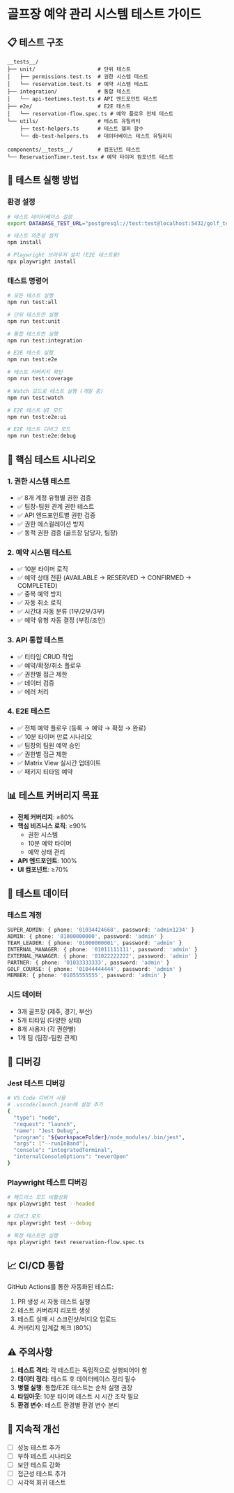 # 골프장 예약 관리 시스템 테스트 가이드

## 📋 테스트 구조

```
__tests__/
├── unit/                    # 단위 테스트
│   ├── permissions.test.ts  # 권한 시스템 테스트
│   └── reservation.test.ts  # 예약 시스템 테스트
├── integration/             # 통합 테스트
│   └── api-teetimes.test.ts # API 엔드포인트 테스트
├── e2e/                     # E2E 테스트
│   └── reservation-flow.spec.ts # 예약 플로우 전체 테스트
└── utils/                   # 테스트 유틸리티
    ├── test-helpers.ts      # 테스트 헬퍼 함수
    └── db-test-helpers.ts   # 데이터베이스 테스트 유틸리티

components/__tests__/        # 컴포넌트 테스트
└── ReservationTimer.test.tsx # 예약 타이머 컴포넌트 테스트
```

## 🚀 테스트 실행 방법

### 환경 설정

```bash
# 테스트 데이터베이스 설정
export DATABASE_TEST_URL="postgresql://test:test@localhost:5432/golf_test"

# 테스트 의존성 설치
npm install

# Playwright 브라우저 설치 (E2E 테스트용)
npx playwright install
```

### 테스트 명령어

```bash
# 모든 테스트 실행
npm run test:all

# 단위 테스트만 실행
npm run test:unit

# 통합 테스트만 실행
npm run test:integration

# E2E 테스트 실행
npm run test:e2e

# 테스트 커버리지 확인
npm run test:coverage

# Watch 모드로 테스트 실행 (개발 중)
npm run test:watch

# E2E 테스트 UI 모드
npm run test:e2e:ui

# E2E 테스트 디버그 모드
npm run test:e2e:debug
```

## 🎯 핵심 테스트 시나리오

### 1. 권한 시스템 테스트
- ✅ 8개 계정 유형별 권한 검증
- ✅ 팀장-팀원 관계 권한 테스트
- ✅ API 엔드포인트별 권한 검증
- ✅ 권한 에스컬레이션 방지
- ✅ 동적 권한 검증 (골프장 담당자, 팀장)

### 2. 예약 시스템 테스트
- ✅ 10분 타이머 로직
- ✅ 예약 상태 전환 (AVAILABLE → RESERVED → CONFIRMED → COMPLETED)
- ✅ 중복 예약 방지
- ✅ 자동 취소 로직
- ✅ 시간대 자동 분류 (1부/2부/3부)
- ✅ 예약 유형 자동 결정 (부킹/조인)

### 3. API 통합 테스트
- ✅ 티타임 CRUD 작업
- ✅ 예약/확정/취소 플로우
- ✅ 권한별 접근 제한
- ✅ 데이터 검증
- ✅ 에러 처리

### 4. E2E 테스트
- ✅ 전체 예약 플로우 (등록 → 예약 → 확정 → 완료)
- ✅ 10분 타이머 만료 시나리오
- ✅ 팀장의 팀원 예약 승인
- ✅ 권한별 접근 제한
- ✅ Matrix View 실시간 업데이트
- ✅ 패키지 티타임 예약

## 📊 테스트 커버리지 목표

- **전체 커버리지**: ≥80%
- **핵심 비즈니스 로직**: ≥90%
  - 권한 시스템
  - 10분 예약 타이머
  - 예약 상태 관리
- **API 엔드포인트**: 100%
- **UI 컴포넌트**: ≥70%

## 🔧 테스트 데이터

### 테스트 계정
```typescript
SUPER_ADMIN: { phone: '01034424668', password: 'admin1234' }
ADMIN: { phone: '01000000000', password: 'admin' }
TEAM_LEADER: { phone: '01000000001', password: 'admin' }
INTERNAL_MANAGER: { phone: '01011111111', password: 'admin' }
EXTERNAL_MANAGER: { phone: '01022222222', password: 'admin' }
PARTNER: { phone: '01033333333', password: 'admin' }
GOLF_COURSE: { phone: '01044444444', password: 'admin' }
MEMBER: { phone: '01055555555', password: 'admin' }
```

### 시드 데이터
- 3개 골프장 (제주, 경기, 부산)
- 5개 티타임 (다양한 상태)
- 8개 사용자 (각 권한별)
- 1개 팀 (팀장-팀원 관계)

## 🐛 디버깅

### Jest 테스트 디버깅
```bash
# VS Code 디버거 사용
# .vscode/launch.json에 설정 추가
{
  "type": "node",
  "request": "launch",
  "name": "Jest Debug",
  "program": "${workspaceFolder}/node_modules/.bin/jest",
  "args": ["--runInBand"],
  "console": "integratedTerminal",
  "internalConsoleOptions": "neverOpen"
}
```

### Playwright 테스트 디버깅
```bash
# 헤드리스 모드 비활성화
npx playwright test --headed

# 디버그 모드
npx playwright test --debug

# 특정 테스트만 실행
npx playwright test reservation-flow.spec.ts
```

## 📈 CI/CD 통합

GitHub Actions를 통한 자동화된 테스트:
1. PR 생성 시 자동 테스트 실행
2. 테스트 커버리지 리포트 생성
3. 테스트 실패 시 스크린샷/비디오 업로드
4. 커버리지 임계값 체크 (80%)

## ⚠️ 주의사항

1. **테스트 격리**: 각 테스트는 독립적으로 실행되어야 함
2. **데이터 정리**: 테스트 후 데이터베이스 정리 필수
3. **병렬 실행**: 통합/E2E 테스트는 순차 실행 권장
4. **타임아웃**: 10분 타이머 테스트 시 시간 조작 필요
5. **환경 변수**: 테스트 환경별 환경 변수 분리

## 🔄 지속적 개선

- [ ] 성능 테스트 추가
- [ ] 부하 테스트 시나리오
- [ ] 보안 테스트 강화
- [ ] 접근성 테스트 추가
- [ ] 시각적 회귀 테스트